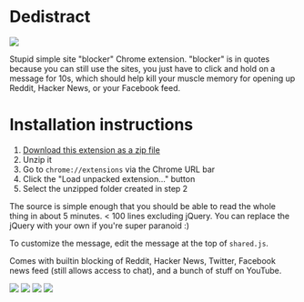 # Dedistract

![](http://g.recordit.co/1T742Zfzc1.gif)

Stupid simple site "blocker" Chrome extension. "blocker" is in quotes because 
you can still use the sites, you just have to click and hold on a message for 
10s, which should help kill your muscle memory for opening up Reddit, Hacker 
News, or your Facebook feed.

# Installation instructions

1. [Download this extension as a zip file][2]
2. Unzip it
3. Go to `chrome://extensions` via the Chrome URL bar
4. Click the "Load unpacked extension..." button
5. Select the unzipped folder created in step 2

[2]: https://github.com/jlfwong/dedistract/archive/master.zip

The source is simple enough that you should be able to read the whole thing in 
about 5 minutes. < 100 lines excluding jQuery. You can replace the jQuery with your 
own if you're super paranoid :)

To customize the message, edit the message at the top of `shared.js`.

Comes with builtin blocking of Reddit, Hacker News, Twitter, Facebook news feed (still allows access to chat), and a bunch of stuff on YouTube.

![](http://i.imgur.com/UkT3yo9.png)
![](http://i.imgur.com/8yI3plt.png)
![](http://i.imgur.com/lH94R6v.png)
![](http://i.imgur.com/JOrVUP4.png)
